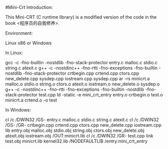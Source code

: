 #Mini-Crt
Introduction:

This Mini-CRT (C runtime library) is a modified version of the code in the book <程序员的自我修养>.

Environment:

Linux x86 or Windows

In Linux:

gcc -c -fno-builtin -nostdlib -fno-stack-protector entry.c malloc.c stdio.c string.c atexit.c
g++ -c -nostdinc++ -fno-rtti -fno-exceptions -fno-builtin -nostdlib -fno-stack-protector crtbegin.cpp crtend.cpp ctors.cpp new_delete.cpp  sysdep.cpp  iostream.cpp sysdep.cpp
ar -rs minicrt.a  malloc.o stdio.o string.o ctors.o atexit.o iostream.o new_delete.o sysdep.o
g++ -c -nostdinc++ -fno-rtti -fno-exceptions -fno-builtin -nostdlib -fno-stack-protector test.cpp
ld -static -e mini_crt_entry entry.o crtbegin.o test.o minicrt.a crtend.o -o test

In Windows:

cl /c /DWIN32 /GS- entry.c malloc.c stdio.c string.c atexit.c
cl /c /DWIN32 /GS- /GR- crtbegin.cpp crtend.cpp ctors.cpp new_delete.cpp iostream.cpp
lib entry.obj malloc.obj stdio.obj string.obj ctors.obj new_delete.obj atexit.obj iostream.obj /OUT:minicrt.lib
cl /c /DWIN32 /GR- test.cpp
link test.obj minicrt.lib kernel32.lib /NODEFAULTLIB /entry:mini_crt_entry
